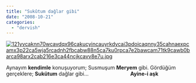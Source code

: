 ```yaml
---
title: "Sukûtum dağlar gibi"
date: "2008-10-21"
categories: 
  - "dervish"
---
```


[![121yvcaknn70wcavdqx96cakucyincauyrkdycai3pdoicaqnny35cahnaexpcamx3p22ca5wja5rcadnh2fbcabw88n5ca7ku0rpca7e2bawcam71tk9cawb0barca98arx2cab216e3ca44ncjkcavv8e7u.jpg](/uploads/2008/10/121yvcaknn70wcavdqx96cakucyincauyrkdycai3pdoicaqnny35cahnaexpcamx3p22ca5wja5rcadnh2fbcabw88n5ca7ku0rpca7e2bawcam71tk9cawb0barca98arx2cab216e3ca44ncjkcavv8e7u.jpg)](/uploads/2008/10/121yvcaknn70wcavdqx96cakucyincauyrkdycai3pdoicaqnny35cahnaexpcamx3p22ca5wja5rcadnh2fbcabw88n5ca7ku0rpca7e2bawcam71tk9cawb0barca98arx2cab216e3ca44ncjkcavv8e7u.jpg "121yvcaknn70wcavdqx96cakucyincauyrkdycai3pdoicaqnny35cahnaexpcamx3p22ca5wja5rcadnh2fbcabw88n5ca7ku0rpca7e2bawcam71tk9cawb0barca98arx2cab216e3ca44ncjkcavv8e7u.jpg")

Aynayım **kendimle** konuşuyorum; Susmuşum **Meryem** gibi. Gördüğüm gerçeklere; **Sukütum** dağlar gibi…                             **Ayine-i aşk**
